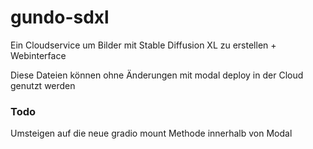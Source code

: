 # gundo-sdxl
Ein Cloudservice um Bilder mit Stable Diffusion XL zu erstellen + Webinterface

Diese Dateien können ohne Änderungen mit modal deploy in der Cloud genutzt werden

### Todo
Umsteigen auf die neue gradio mount Methode innerhalb von Modal
